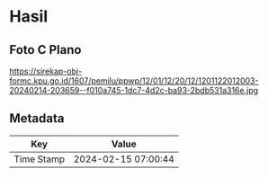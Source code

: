 # Hasil

## Foto C Plano

https://sirekap-obj-formc.kpu.go.id/1607/pemilu/ppwp/12/01/12/20/12/1201122012003-20240214-203659--f010a745-1dc7-4d2c-ba93-2bdb531a316e.jpg


## Metadata

| Key        | Value               |
| ---------- | ------------------- |
| Time Stamp | 2024-02-15 07:00:44 |




